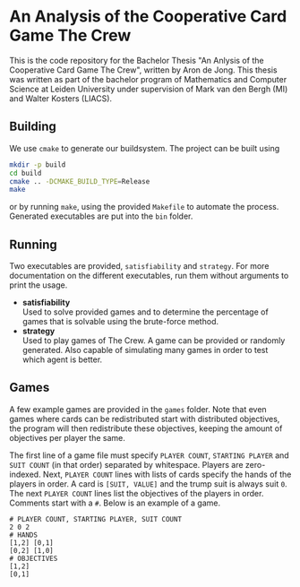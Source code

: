 An Analysis of the Cooperative Card Game The Crew
=================================================
This is the code repository for the Bachelor Thesis "An Anlysis of the
Cooperative Card Game The Crew", written by Aron de Jong.
This thesis was written as part of the bachelor program of Mathematics and
Computer Science at Leiden University under supervision of Mark van den Bergh
(MI) and Walter Kosters (LIACS).

Building
--------

We use `cmake` to generate our buildsystem. The project can be built using
```sh
mkdir -p build
cd build
cmake .. -DCMAKE_BUILD_TYPE=Release
make
```
or by running `make`, using the provided `Makefile` to automate the process.
Generated executables are put into the `bin` folder.

Running
-------
Two executables are provided, `satisfiability` and `strategy`. For more
documentation on the different executables, run them without arguments to print
the usage.

- **satisfiability**  
  Used to solve provided games and to determine the percentage of games that is
  solvable using the brute-force method.
- **strategy**  
  Used to play games of The Crew. A game can be provided or randomly generated.
  Also capable of simulating many games in order to test which agent is better.

Games
-----
A few example games are provided in the `games` folder. Note that even games
where cards can be redistributed start with distributed objectives, the
program will then redistribute these objectives, keeping the amount of
objectives per player the same.

The first line of a game file must specify `PLAYER COUNT`, `STARTING PLAYER` and
`SUIT COUNT` (in that order) separated by whitespace. Players are zero-indexed.
Next, `PLAYER COUNT` lines with lists of cards specify the hands of the players
in order. A card is `[SUIT, VALUE]` and the trump suit is always suit `0`. The
next `PLAYER COUNT` lines list the objectives of the players in order. Comments
start with a `#`. Below is an example of a game.
```
# PLAYER COUNT, STARTING PLAYER, SUIT COUNT
2 0 2
# HANDS
[1,2] [0,1]
[0,2] [1,0]
# OBJECTIVES
[1,2]
[0,1]
```
